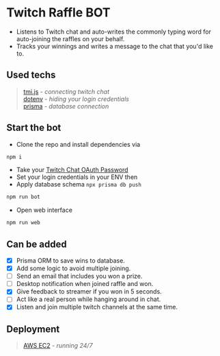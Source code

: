 # Twitch Raffle BOT

- Listens to Twitch chat and auto-writes the commonly typing word for auto-joining the raffles on your behalf.
- Tracks your winnings and writes a message to the chat that you'd like to.

## Used techs

> [tmi.js](https://tmijs.com) - _connecting twitch chat_ \
> [dotenv](https://www.npmjs.com/package/dotenv) - _hiding your login credentials_ \
> [prisma](https://www.prisma.io) - _database connection_

## Start the bot

- Clone the repo and install dependencies via

```js
npm i
```

- Take your [Twitch Chat OAuth Password](https://twitchapps.com/tmi/)
- Set your login credentials in your ENV then
- Apply database schema `npx prisma db push`

```js
npm run bot
```

- Open web interface

```js
npm run web
```

## Can be added

- [x] Prisma ORM to save wins to database.
- [x] Add some logic to avoid multiple joining.
- [ ] Send an email that includes you won a prize.
- [ ] Desktop notification when joined raffle and won.
- [x] Give feedback to streamer if you won in 5 seconds.
- [ ] Act like a real person while hanging around in chat.
- [x] Listen and join multiple twitch channels at the same time.

## Deployment

> [AWS EC2](https://aws.amazon.com/ec2) - _running 24/7_
